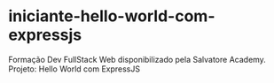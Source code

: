 # iniciante-hello-world-com-expressjs
Formação Dev FullStack Web disponibilizado pela Salvatore Academy. Projeto: Hello World com ExpressJS
